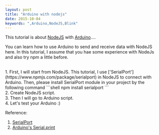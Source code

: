 ```yaml
---
layout: post
title: "Arduino with nodejs"
date: 2015-10-04
keywords: ",Arduino,NodeJS,Blink"
---
```


This tutorial is about [NodeJS](https://nodejs.org/en/) with [Arduino](https://www.arduino.cc/)....

You can learn how to use Arduino to send and receive data with NodeJS here.
In this tutorial, I assume that you hae some experience with NodeJs and also try npm a little before.

<br/>
1. First, I will start from NodeJS. This tutorial, I use ['SerialPort'](https://www.npmjs.com/package/serialport) in NodeJS to connect with Arduino. Then, please install SerialPort module in your project by the following command
```shell
 npm install serialport
```
<br/>
2. Create NodeJS script. 
<script src="https://gist.github.com/auycro/71210f1787be4c228e8e.js"></script>
<br/>
3. Then I will go to Arduino script.
<script src="https://gist.github.com/auycro/66ad03add77505ba442c.js"></script>
<br/>
4. Let's test your Arduino :)

Reference: <br/>
1. [SerialPort](https://www.npmjs.com/package/serialport)
2. [Arduino's Serial.print](https://www.arduino.cc/en/Serial/Print)
